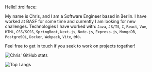 Hello! :trollface:

My name is Chris, and I am a Software Engineer based in Berlin. I have worked at BASF for some time and currently I am looking for new challenges.
Technologies I have worked with: `Java`, `JS/TS`, `C`, `React`, `Vue`, `HTML`, `CSS/SCSS`, `SpringBoot`, `Next.js`, `Node.js`, `Express.js`, `MongoDB`, `PostgreSQL`, `Docker`, `Webpack`, `Vite`, etc.

Feel free to get in touch if you seek to work on projects together!

![Chris' GitHub stats](https://github-readme-stats.vercel.app/api?username=chrizzlekicks&show_icons=true&theme=tokyonight)

![Top Langs](https://github-readme-stats.vercel.app/api/top-langs/?username=chrizzlekicks&layout=compact&langs_count=8)
